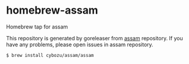 # homebrew-assam
Homebrew tap for assam

This repository is generated by goreleaser from [assam](https://github.com/cybozu/assam) repository. If you have any problems, please open issues in assam repository.

```bash
$ brew install cybozu/assam/assam
```

